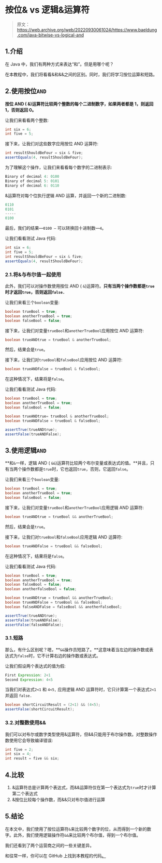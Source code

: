 # 按位& vs 逻辑&运算符

> 原文：<https://web.archive.org/web/20220930061024/https://www.baeldung.com/java-bitwise-vs-logical-and>

## 1.介绍

在 Java 中，我们有两种方式来表达“和”。但是用哪个呢？

在本教程中，我们将看看&和&&之间的区别。同时，我们将学习按位运算和短路。

## 2.使用按位`AND`

**按位 AND ( &)运算符比较两个整数的每个二进制数字，如果两者都是 1，则返回 1，否则返回 0。**

让我们来看看两个整数:

```java
int six = 6;
int five = 5;
```

接下来，让我们对这些数字应用按位 AND 运算符:

```java
int resultShouldBeFour = six & five;
assertEquals(4, resultShouldBeFour);
```

为了理解这个操作，让我们来看看每个数字的二进制表示:

```java
Binary of decimal 4: 0100
Binary of decimal 5: 0101
Binary of decimal 6: 0110
```

&运算符对每个位执行逻辑 AND 运算，并返回一个新的二进制数:

```java
0110
0101
-----
0100
```

最后，我们的结果—`0100 –` 可以转换回十进制数—`4`。

让我们看看测试 Java 代码:

```java
int six = 6;
int five = 5;
int resultShouldBeFour = six & five;
assertEquals(4, resultShouldBeFour);
```

### 2.1.将&与布尔值一起使用

此外，我们可以对操作数使用按位 AND ( `&`)运算符。**只有当两个操作数都是`true`时才返回`true`，否则返回`false.`**

让我们来看三个`boolean`变量:

```java
boolean trueBool = true;
boolean anotherTrueBool = true;
boolean falseBool = false;
```

接下来，让我们对变量`trueBool`和`anotherTrueBool`应用按位 AND 运算符:

```java
boolean trueANDtrue = trueBool & anotherTrueBool;
```

然后，结果会是`true`。

接下来，让我们对`trueBool`和`falseBool`应用按位 AND 运算符:

```java
boolean trueANDFalse = trueBool & falseBool;
```

在这种情况下，结果将是`false`。

让我们看看测试 Java 代码:

```java
boolean trueBool = true;
boolean anotherTrueBool = true;
boolean falseBool = false;

boolean trueANDtrue= trueBool & anotherTrueBool;
boolean trueANDFalse = trueBool & falseBool;

assertTrue(trueANDtrue);
assertFalse(trueANDFalse);
```

## 3.使用逻辑`AND`

**和`&`一样，逻辑 AND ( `&&`)运算符比较两个布尔变量或表达式的值。**并且，只有当两个操作数都是`true`时，它也返回`true`，否则，它返回`false`。

让我们来看三个`boolean`变量:

```java
boolean trueBool = true;
boolean anotherTrueBool = true;
boolean falseBool = false;
```

接下来，让我们对变量`trueBool`和`anotherTrueBool`应用逻辑 AND 运算符:

```java
boolean trueANDtrue = trueBool && anotherTrueBool;
```

然后，结果会是`true`。

接下来，让我们对`trueBool`和`falseBool`应用逻辑 AND 运算符:

```java
boolean trueANDFalse = trueBool && falseBool;
```

在这种情况下，结果将是`false`。

让我们看看测试 Java 代码:

```java
boolean trueBool = true;
boolean anotherTrueBool = true;
boolean falseBool = false;
boolean anotherFalseBool = false;

boolean trueANDtrue = trueBool && anotherTrueBool;
boolean trueANDFalse = trueBool && falseBool;
boolean falseANDFalse = falseBool && anotherFalseBool;

assertTrue(trueANDtrue);
assertFalse(trueANDFalse);
assertFalse(falseANDFalse);
```

### 3.1.短路

那么，有什么区别呢？嗯，**`&&`操作员短路了。**这意味着当左边的操作数或表达式为`false`时，它不计算右边的操作数或表达式。

让我们假设两个表达式的值为假:

```java
First Expression: 2<1
Second Expression: 4<5 
```

当我们对表达式`2<1` 和 `4<5,` 应用逻辑 AND 运算符时，它只计算第一个表达式`2<1`并返回 `false.`

```java
boolean shortCircuitResult = (2<1) && (4<5);
assertFalse(shortCircuitResult);
```

### 3.2.对整数使用&&

我们可以对布尔或数字类型使用&运算符，但&&只能用于布尔操作数。对整数操作数使用它会导致编译错误:

```java
int five = 2;
int six = 4;
int result = five && six;
```

## 4.比较

1.  &运算符总是计算两个表达式，而&&运算符仅在第一个表达式为`true`时才计算第二个表达式
2.  &按位比较每个操作数，而&&只对布尔值进行运算

## 5.结论

在本文中，我们使用了按位运算符`&`来比较两个数字的位，从而得到一个新的数字。此外，我们使用逻辑操作符`&&`来比较两个布尔值，得到一个布尔值。

我们还看到了两个运营商之间的一些关键差异。

和往常一样，你可以在 GitHub 上找到本教程的代码[。](https://web.archive.org/web/20221207022317/https://github.com/eugenp/tutorials/tree/master/core-java-modules/core-java-lang-operators)